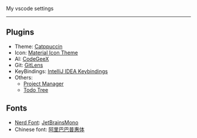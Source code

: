 My vscode settings

---
## Plugins
- Theme: [Catppuccin](https://marketplace.visualstudio.com/items?itemName=Catppuccin.catppuccin-vsc)
- Icon: [Material Icon Theme](https://marketplace.visualstudio.com/items?itemName=PKief.material-icon-theme)
- AI: [CodeGeeX](https://marketplace.visualstudio.com/items?itemName=aminer.codegeex)
- Git: [GitLens](https://marketplace.visualstudio.com/items?itemName=eamodio.gitlens)
- KeyBindings: [IntelliJ IDEA Keybindings](https://marketplace.visualstudio.com/items?itemName=k--kato.intellij-idea-keybindings)
- Others:
  - [Project Manager](https://marketplace.visualstudio.com/items?itemName=alefragnani.project-manager)
  - [Todo Tree](https://marketplace.visualstudio.com/items?itemName=Gruntfuggly.todo-tree)
 
## Fonts
- [Nerd Font](https://www.nerdfonts.com/): [JetBrainsMono](https://github.com/ryanoasis/nerd-fonts/releases)
- Chinese font: [阿里巴巴普惠体](https://www.alibabafonts.com/)
